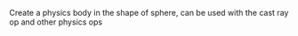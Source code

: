Create a physics body in the shape of sphere, can be used with the cast ray op and other physics ops
